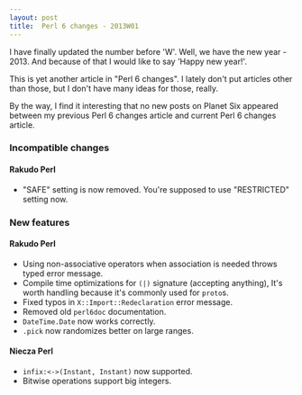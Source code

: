 ```yaml
---
layout: post
title:  Perl 6 changes - 2013W01
---
```

I have finally updated the number before 'W'. Well, we have the new
year - 2013. And because of that I would like to say 'Happy new year!'.

This is yet another article in "Perl 6 changes". I lately don't put
articles other than those, but I don't have many ideas for those,
really.

By the way, I find it interesting that no new posts on Planet Six
appeared between my previous Perl 6 changes article and current Perl 6
changes article.

### Incompatible changes
#### Rakudo Perl
* "SAFE" setting is now removed. You're supposed to use "RESTRICTED"
  setting now.

### New features
#### Rakudo Perl
* Using non-associative operators when association is needed throws
  typed error message.
* Compile time optimizations for `(|)` signature (accepting anything),
  It's worth handling because it's commonly used for `proto`s.
* Fixed typos in `X::Import::Redeclaration` error message.
* Removed old `perl6doc` documentation.
* `DateTime.Date` now works correctly.
* `.pick` now randomizes better on large ranges.

#### Niecza Perl
* `infix:<->(Instant, Instant)` now supported.
* Bitwise operations support big integers.
